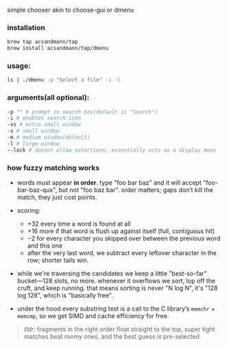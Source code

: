 simple chooser akin to choose-gui or dmenu

### installation
```bash
brew tap acsandmann/tap
brew install acsandmann/tap/dmenu
```

### usage:
```bash
ls | ./dmenu -p "Select a file" -i -l
```

### arguments(all optional):
```bash
-p "" # prompt in search box(default is "Search")
-i # enables search icon
-xs # extra small window
-s # small window
-m # medium window(default)
-l # large window
--lock # doesnt allow selections, essentially acts as a display menu
```

### how fuzzy matching works
- words must appear **in order**. type "foo bar baz" and it will accept "foo-bar-baz-qux", but not "foo baz bar". order matters; gaps don’t kill the match, they just cost points.

- scoring:
  * +32 every time a word is found at all
  * +16 more if that word is flush up against itself (full, contiguous hit)
  * −2 for every character you skipped over between the previous word and this one
  * after the very last word, we subtract every leftover character in the row; shorter tails win.

- while we're traversing the candidates we keep a little "best-so-far" bucket—128 slots, no more. whenever it overflows we sort, lop off the cruft, and keep running. that means sorting is never "N log N", it's "128 log 128", which is "basically free".

- under the hood every substring test is a call to the C library’s `memchr` + `memcmp`, so we get SIMD and cache efficiency for free.

> *tldr:* fragments in the right order float straight to the top, super tight matches beat roomy ones, and the best guess is pre-selected
